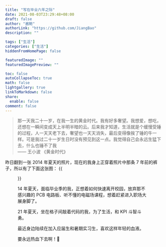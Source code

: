 ```yaml
---
title: "写在毕业六年之际"
date: 2021-08-03T23:29:48+08:00
draft: false
author: "酱鲍"
authorLink: "https://github.com/JiangBao"
description: ""

tags: ["生活"]
categories: ["生活"]
hiddenFromHomePage: false

featuredImage: ""
featuredImagePreview: ""

toc: false
autoCollapseToc: true
math: false
lightgallery: true
linkToMarkdown: false
share:
  enable: false
comment: false
---
```


<!--more-->

> 那一天我二十一岁，在我一生的黄金时代。我有好多奢望。我想爱，想吃，还想在一瞬间变成天上半明半暗的云。后来我才知道，生活就是个缓慢受锤的过程，人一天天老下去，奢望也一天天消失，最后变得像挨了锤的牛一样。可是我过二十一岁生日时没有预见到这一点。我觉得自己会永远生猛下去，什么也锤不了我  
> —— 王小波 《黄金时代》

昨日翻到一张 2014 年夏天的照片，现在的我身上正穿着照片中那条 7 年前的裤子，所以有了下面这张图：
{{<figure src="https://jiangbao-1258001083.cos.ap-shanghai.myqcloud.com/jiangbao-20210822.jpeg">}}

14 年夏天，面临毕业季的我，正想着如何快速离开校园，放弃那不感兴趣的 PCB 电路板、听不懂的电磁场课程，想着赶紧进入职场大展身脚了。

21 年夏天，坐在格子间敲着代码的我，为了生活，和 KPI 斗智斗勇。

最近身边陆续在加入应届生和暑期实习生，喜欢这样年轻的血液。

要永远热血下去啊！:muscle: